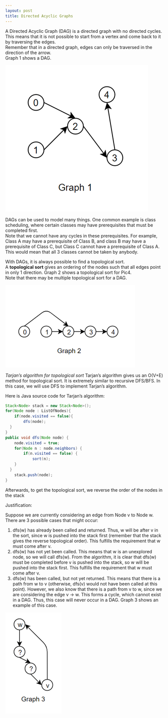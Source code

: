 ```yaml
---
layout: post
title: Directed Acyclic Graphs
---
```

A Directed Acyclic Graph (DAG) is a directed graph with no directed cycles.   
This means that it is not possible to start from a vertex and come back to it by traversing the edges.  
Remember that in a directed graph, edges can only be traversed in the direction of the arrow.  
Graph 1 shows a DAG. 

![Graph1](/images/Pic4.PNG)

DAGs can be used to model many things. One common example is class scheduling, where certain classes may have prerequisites that must be completed first.  
Note that we cannot have any cycles in these prerequisites. For example, Class A may have a prerequisite of Class B, and class B may have a prerequisite of Class C, but Class C cannot have a prerequisite of Class A.  
This would mean that all 3 classes cannot be taken by anybody.

With DAGs, it is always possible to find a topological sort.  
A **topological sort** gives an ordering of the nodes such that all edges point in only 1 direction. Graph 2 shows a topological sort for Pic4.  
Note that there may be multiple topological sort for a DAG. 

![Graph2](/images/Pic4sub1.PNG)  
  
  
*Tarjan’s algorithm for topological sort*
Tarjan’s algorithm gives us an O(V+E) method for topological sort. It is extremely similar to recursive DFS/BFS. In this case, we will use DFS to implement Tarjan’s algorithm.

Here is Java source code for Tarjan’s algorithm:  
```java
Stack<Node> stack = new Stack<Node>();
for(Node node : ListOfNodes){
	if(node.visited == false){
		dfs(node);
  }
}
public void dfs(Node node) {    
	node.visited = true;
	for(Node n : node.neighbors) {
		if(n.visited == false) {
			sort(n);
    }
  }
	stack.push(node);
}
```
Afterwards, to get the topological sort, we reverse the order of the nodes in the stack

Justification:

Suppose we are currently considering an edge from Node v to Node w. 
There are 3 possible cases that might occur:  
1. dfs(w) has already been called and returned. Thus, w will be after v in the sort, since w is pushed into the stack first (remember that the stack gives the reverse topological order). This fulfills the requirement that w must come after v.
2. dfs(w) has not yet been called. This means that w is an unexplored node, so we will call dfs(w). From the algorithm, it is clear that dfs(w) must be completed before v is pushed into the stack, so w will be pushed into the stack first. This fulfills the requirement that w must come after v.
3. dfs(w) has been called, but not yet returned. This means that there is a path from w to v (otherwise, dfs(v) would not have been called at this point). However, we also know that there is a path from v to w, since we are considering the edge v -> w. This forms a cycle, which cannot exist in a DAG. Thus, this case will never occur in a DAG. Graph 3 shows an example of this case.  

![Graph3](/images/Pic4sub2.PNG)
